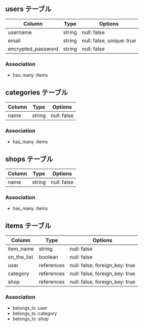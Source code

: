 ## users テーブル
| Column             | Type       | Options                        |
| ------------------ | ---------- | ------------------------------ |
| username           | string     | null: false                    |
| email              | string     | null: false, unique: true      |
| encrypted_password | string     | null: false                    |

### Association
- has_many :items


## categories テーブル
| Column     | Type       | Options     |
| ---------- | ---------- | ----------- |
| name       | string     | null: false |

### Association
- has_many :items


## shops テーブル
| Column     | Type       | Options     |
| ---------- | ---------- | ----------- |
| name       | string     | null: false |

### Association
- has_many :items


## items テーブル
| Column      | Type       | Options                        |
| ----------- | ---------- | ------------------------------ |
| item_name   | string     | null: false                    |
| on_the_list | boolean    | null: false                    |
| user        | references | null: false, foreign_key: true |
| category    | references | null: false, foreign_key: true |
| shop        | references | null: false, foreign_key: true |

### Association
- belongs_to :user
- belongs_to :category
- belongs_to :shop